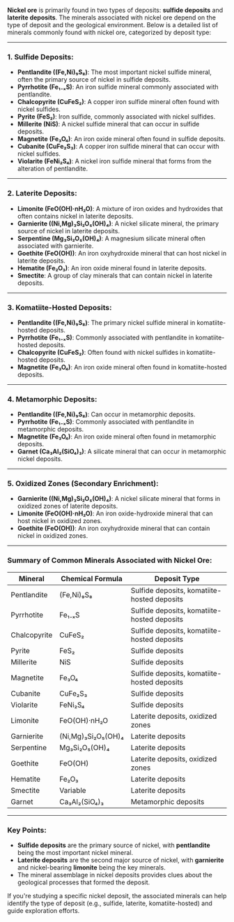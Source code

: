 **Nickel ore** is primarily found in two types of deposits: **sulfide deposits** and **laterite deposits**. The minerals associated with nickel ore depend on the type of deposit and the geological environment. Below is a detailed list of minerals commonly found with nickel ore, categorized by deposit type:

---

### 1. **Sulfide Deposits**:
   - **Pentlandite ((Fe,Ni)₉S₈)**: The most important nickel sulfide mineral, often the primary source of nickel in sulfide deposits.
   - **Pyrrhotite (Fe₁₋ₓS)**: An iron sulfide mineral commonly associated with pentlandite.
   - **Chalcopyrite (CuFeS₂)**: A copper iron sulfide mineral often found with nickel sulfides.
   - **Pyrite (FeS₂)**: Iron sulfide, commonly associated with nickel sulfides.
   - **Millerite (NiS)**: A nickel sulfide mineral that can occur in sulfide deposits.
   - **Magnetite (Fe₃O₄)**: An iron oxide mineral often found in sulfide deposits.
   - **Cubanite (CuFe₂S₃)**: A copper iron sulfide mineral that can occur with nickel sulfides.
   - **Violarite (FeNi₂S₄)**: A nickel iron sulfide mineral that forms from the alteration of pentlandite.

---

### 2. **Laterite Deposits**:
   - **Limonite (FeO(OH)·nH₂O)**: A mixture of iron oxides and hydroxides that often contains nickel in laterite deposits.
   - **Garnierite ((Ni,Mg)₃Si₂O₅(OH)₄)**: A nickel silicate mineral, the primary source of nickel in laterite deposits.
   - **Serpentine (Mg₃Si₂O₅(OH)₄)**: A magnesium silicate mineral often associated with garnierite.
   - **Goethite (FeO(OH))**: An iron oxyhydroxide mineral that can host nickel in laterite deposits.
   - **Hematite (Fe₂O₃)**: An iron oxide mineral found in laterite deposits.
   - **Smectite**: A group of clay minerals that can contain nickel in laterite deposits.

---

### 3. **Komatiite-Hosted Deposits**:
   - **Pentlandite ((Fe,Ni)₉S₈)**: The primary nickel sulfide mineral in komatiite-hosted deposits.
   - **Pyrrhotite (Fe₁₋ₓS)**: Commonly associated with pentlandite in komatiite-hosted deposits.
   - **Chalcopyrite (CuFeS₂)**: Often found with nickel sulfides in komatiite-hosted deposits.
   - **Magnetite (Fe₃O₄)**: An iron oxide mineral often found in komatiite-hosted deposits.

---

### 4. **Metamorphic Deposits**:
   - **Pentlandite ((Fe,Ni)₉S₈)**: Can occur in metamorphic deposits.
   - **Pyrrhotite (Fe₁₋ₓS)**: Commonly associated with pentlandite in metamorphic deposits.
   - **Magnetite (Fe₃O₄)**: An iron oxide mineral often found in metamorphic deposits.
   - **Garnet (Ca₃Al₂(SiO₄)₃)**: A silicate mineral that can occur in metamorphic nickel deposits.

---

### 5. **Oxidized Zones (Secondary Enrichment)**:
   - **Garnierite ((Ni,Mg)₃Si₂O₅(OH)₄)**: A nickel silicate mineral that forms in oxidized zones of laterite deposits.
   - **Limonite (FeO(OH)·nH₂O)**: An iron oxide-hydroxide mineral that can host nickel in oxidized zones.
   - **Goethite (FeO(OH))**: An iron oxyhydroxide mineral that can contain nickel in oxidized zones.

---

### Summary of Common Minerals Associated with Nickel Ore:
| **Mineral**       | **Chemical Formula** | **Deposit Type**                     |
|--------------------|----------------------|--------------------------------------|
| Pentlandite       | (Fe,Ni)₉S₈          | Sulfide deposits, komatiite-hosted deposits |
| Pyrrhotite        | Fe₁₋ₓS              | Sulfide deposits, komatiite-hosted deposits |
| Chalcopyrite      | CuFeS₂              | Sulfide deposits, komatiite-hosted deposits |
| Pyrite            | FeS₂                | Sulfide deposits                     |
| Millerite         | NiS                 | Sulfide deposits                     |
| Magnetite         | Fe₃O₄               | Sulfide deposits, komatiite-hosted deposits |
| Cubanite          | CuFe₂S₃             | Sulfide deposits                     |
| Violarite         | FeNi₂S₄             | Sulfide deposits                     |
| Limonite          | FeO(OH)·nH₂O        | Laterite deposits, oxidized zones    |
| Garnierite        | (Ni,Mg)₃Si₂O₅(OH)₄  | Laterite deposits                    |
| Serpentine        | Mg₃Si₂O₅(OH)₄       | Laterite deposits                    |
| Goethite          | FeO(OH)             | Laterite deposits, oxidized zones    |
| Hematite          | Fe₂O₃               | Laterite deposits                    |
| Smectite          | Variable            | Laterite deposits                    |
| Garnet            | Ca₃Al₂(SiO₄)₃       | Metamorphic deposits                 |

---

### Key Points:
- **Sulfide deposits** are the primary source of nickel, with **pentlandite** being the most important nickel mineral.
- **Laterite deposits** are the second major source of nickel, with **garnierite** and nickel-bearing **limonite** being the key minerals.
- The mineral assemblage in nickel deposits provides clues about the geological processes that formed the deposit.

If you're studying a specific nickel deposit, the associated minerals can help identify the type of deposit (e.g., sulfide, laterite, komatiite-hosted) and guide exploration efforts.